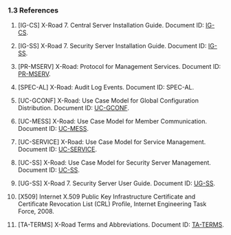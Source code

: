 ### 1.3 References

1.  <a id="Ref_IG-CS" class="anchor"></a>\[IG-CS\] X-Road 7. Central Server Installation Guide. Document ID: [IG-CS](../Manuals/ig-cs_x-road_6_central_server_installation_guide.md).

2.  <a id="Ref_IG-SS" class="anchor"></a>\[IG-SS\] X-Road 7. Security Server Installation Guide. Document ID: [IG-SS](../Manuals/ig-ss_x-road_v6_security_server_installation_guide.md).

3.  <a id="Ref_PR-MSERV" class="anchor"></a>\[PR-MSERV\] X-Road: Protocol for Management Services. Document ID: [PR-MSERV](../Protocols/pr-mserv_x-road_protocol_for_management_services.md).

4.  <a id="Ref_SPEC-AL" class="anchor"></a>\[SPEC-AL\] X-Road: Audit Log Events. Document ID: SPEC-AL.

5.  <a id="Ref_UC-GCONF" class="anchor"></a>\[UC-GCONF\] X-Road: Use Case Model for Global Configuration Distribution. Document ID: [UC-GCONF](uc-gconf_x-road_use_case_model_for_global_configuration_distribution_1.4_Y-883-8.md).

6.  <a id="Ref_UC-MESS" class="anchor"></a>\[UC-MESS\] X-Road: Use Case Model for Member Communication. Document ID: [UC-MESS](uc-mess_x-road_member_communication_use_case_model.md).

7.  <a id="Ref_UC-SERVICE" class="anchor"></a>\[UC-SERVICE\] X-Road: Use Case Model for Service Management. Document ID: [UC-SERVICE](uc-service_x-road_use_case_model_for_service_management_1.6_Y-883-3.md).

8.  <a id="Ref_UC-SS" class="anchor"></a>\[UC-SS\] X-Road: Use Case Model for Security Server Management. Document ID: [UC-SS](uc-ss_x-road_use_case_model_for_security_server_management_1.4_Y-883-4.md).

9.  <a id="Ref_UG-SS" class="anchor"></a>\[UG-SS\] X-Road 7. Security Server User Guide. Document ID: [UG-SS](../Manuals/ug-ss_x-road_6_security_server_user_guide.md).

10. <a id="Ref_X509" class="anchor"></a>\[X509\] Internet X.509 Public Key Infrastructure Certificate and Certificate Revocation List (CRL) Profile, Internet Engineering Task Force, 2008.

11. <a id="Ref_TERMS" class="anchor"></a>\[TA-TERMS\] X-Road Terms and Abbreviations. Document ID: [TA-TERMS](../terms_x-road_docs.md).